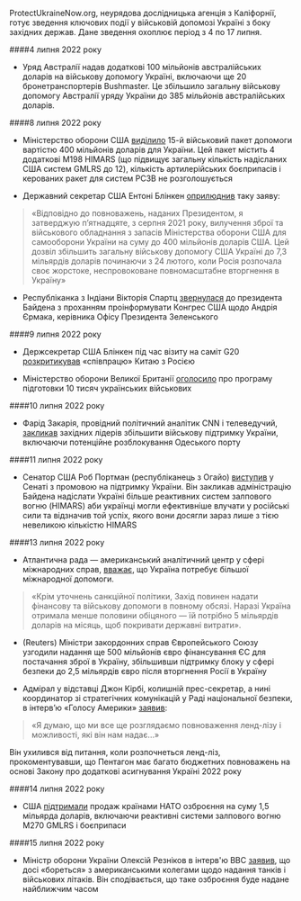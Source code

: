 ProtectUkraineNow.org, неурядова дослідницька агенція з Каліфорнії, готує зведення ключових події у військовій допомозі Україні з боку західних держав. Дане зведення охоплює період з 4 по 17 липня.

####4 липня 2022 року 
* Уряд Австралії надав додаткові 100 мільйонів австралійських доларів на військову допомогу Україні, включаючи ще 20 бронетранспортерів Bushmaster. Це збільшило загальну військову допомогу Австралії уряду України до 385 мільйонів австралійських доларів.

####8 липня 2022 року 
* Міністерство оборони США [виділило](https://www.defense.gov/News/Releases/Release/Article/3087750/400-million-in-additional-security-assistance-for-ukraine/) 15-й військовий пакет допомоги вартістю 400 мільйонів доларів для України. Цей пакет містить 4 додаткові M198 HIMARS (що підвищує загальну кількість надісланих США систем GMLRS до 12), кількість артилерійських боєприпасів і керованих ракет для систем РСЗВ не розголошується 

* Державний секретар США Ентоні Блінкен [оприлюднив](https://www.state.gov/400-million-in-new-u-s-military-assistance-for-ukraine/) таку заяву:

> «Відповідно до повноважень, наданих Президентом, я затверджую п’ятнадцяте, з 
> серпня 2021 року, вилучення зброї та військового обладнання з запасів 
> Міністерства оборони США для самооборони України на суму до 400 мільйонів доларів 
> США. Цей дозвіл збільшить загальну військову допомогу США Україні до 7,3 
> мільярдів доларів починаючи з 24 лютого, коли Росія розпочала своє жорстоке, 
> неспровоковане повномасштабне вторгнення в Україну»


* Республіканка з Індіани Вікторія Спартц [звернулася](https://spartz.house.gov/media/press-releases/spartz-requests-president-biden-brief-congress-andriy-yermak-president) до президента Байдена з проханням проінформувати Конгрес США щодо Андрія Єрмака, керівника Офісу Президента Зеленського

####9 липня 2022 року
* Держсекретар США Блінкен під час візиту на саміт G20 [розкритикував](https://www.washingtonpost.com/world/2022/07/09/russia-ukraine-war-putin-news-live-updates/) «співпрацю» Китаю з Росією

* Міністерство оборони Великої Британії [оголосило](https://www.bbc.com/news/uk-62102451) про програму підготовки 10 тисяч українських військових

####10 липня 2022 року 
* Фарід Закарія, провідний політичний аналітик CNN і телеведучий, [закликав](https://www.youtube.com/watch?v=270Ofnziipk) західних лідерів збільшити військову підтримку України, включаючи потенційне розблокування Одеського порту

####11 липня 2022 року 
* Сенатор США Роб Портман (республіканець з Огайо) [виступив](https://www.portman.senate.gov/newsroom/press-releases/senate-floor-portman-highlights-russias-continued-war-crimes-ukraine-nato) у Сенаті з промовою на підтримку України. Він закликав адміністрацію Байдена надіслати Україні більше реактивних систем залпового вогню (HIMARS) аби українці могли ефективніше влучати у російські сили та відзначив той успіх, якого вони досягли зараз лише з тією невеликою кількістю HIMARS

####13 липня 2022 року
* Атлантична рада — американський аналітичний центр у сфері міжнародних справ, [вважає](https://www.atlanticcouncil.org/blogs/econographics/ukraine-needs-more-international-support-now/), що Україна потребує більшої міжнародної допомоги.

> «Крім уточнень санкційної політики, Захід повинен надати фінансову та військову 
> допомоги в повному обсязі. Наразі Україна отримала менше половини обіцяного — їй 
> потрібно 5 мільярдів доларів на місяць, щоб покривати державні витрати».


* (Reuters) Міністри закордонних справ Європейського Союзу узгодили надання ще 500 мільйонів євро фінансування ЄС для постачання зброї в Україну, збільшивши підтримку блоку у сфері безпеки до 2,5 мільярдів євро після вторгнення Росії в Україну

* Адмірал у відставці Джон Кірбі, колишній прес-секретар, а нині координатор зі стратегічних комунікацій у Раді національної безпеки, в інтерв’ю «Голосу Америки» [заявив](https://www.youtube.com/watch?v=XKrcVrO9u5Q):

> «Я думаю, що ми все ще розглядаємо повноваження ленд-лізу і можливості, які він нам надає…»

Він ухилився від питання, коли розпочнеться ленд-ліз, прокоментувавши, що Пентагон має багато бюджетних повноважень на основі Закону про додаткові асигнування Україні 2022 року

####14 липня 2022 року
* США [підтримали](https://www.bloomberg.com/news/articles/2022-07-15/ukraine-latest-yellen-slams-russia-on-war-eu-to-boost-arms-aid) продаж країнами НАТО озброєння на суму 1,5 мільярда доларів, включаючи реактивні системи залпового вогню M270 GMLRS і боєприпаси

####15 липня 2022 року
* Міністр оборони України Олексій Резніков в інтерв'ю BBC [заявив](https://www.bbc.com/russian/features-62165365), що досі «бореться» з американськими колегами щодо надання танків і військових літаків. Він сподівається, що таке озброєння буде надане найближчим часом
